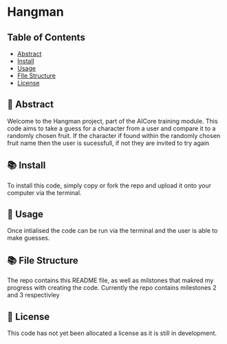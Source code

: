 # Hangman

## Table of Contents
- [Abstract](#-Abstract)
- [Install](#-Install)
- [Usage](#-Usage)
- [FIle Structure](#-File-Structure)
- [License](#-License)

## 🚀 Abstract
Welcome to the Hangman project, part of the AICore training module. This code aims to take a guess for a character from a user and compare it to a randomly chosen fruit. If the character if found within the randomly chosen fruit name then the user is sucessfull, if not they are invited to try again

## 📚 Install
To install this code, simply copy or fork the repo and upload it onto your computer via the terminal.

## 📝 Usage
Once intialised the code can be run via the terminal and the user is able to make guesses.

## 📚 File Structure
The repo contains this README file, as well as milstones that makred my progress with creating the code. Currently the repo contains milestones 2 and 3 respectivley

## 📃 License
This code has not yet been allocated a license as it is still in development.